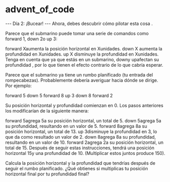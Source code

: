 # advent_of_code

--- Día 2: ¡Bucear! ---
Ahora, debes descubrir cómo pilotar esta cosa .

Parece que el submarino puede tomar una serie de comandos como forward 1, down 2o up 3:

forward Xaumenta la posición horizontal en Xunidades.
down X aumenta la profundidad en Xunidades.
up X disminuye la profundidad en Xunidades.
Tenga en cuenta que ya que estás en un submarino, downy upafectan su profundidad , por lo que tienen el efecto contrario de lo que cabría esperar.

Parece que el submarino ya tiene un rumbo planificado (tu entrada del rompecabezas). Probablemente debería averiguar hacia dónde se dirige. Por ejemplo:

forward 5
down 5
forward 8
up 3
down 8
forward 2

Su posición horizontal y profundidad comienzan en 0. Los pasos anteriores los modificarían de la siguiente manera:

forward 5agrega 5a su posición horizontal, un total de 5.
down 5agrega 5a su profundidad, resultando en un valor de 5.
forward 8agrega 8a su posición horizontal, un total de 13.
up 3disminuye la profundidad en 3, lo que da como resultado un valor de 2.
down 8agrega 8a su profundidad, resultando en un valor de 10.
forward 2agrega 2a su posición horizontal, un total de 15.
Después de seguir estas instrucciones, tendrá una posición horizontal 15y una profundidad de 10. (Multiplicar estos juntos produce 150).

Calcula la posición horizontal y la profundidad que tendrías después de seguir el rumbo planificado. ¿Qué obtienes si multiplicas tu posición horizontal final por tu profundidad final?
